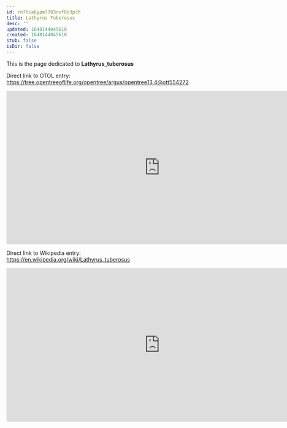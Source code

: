 ```yaml
---
id: rn7tca6ypm7783rvf8o3p3h
title: Lathyrus Tuberosus
desc: ''
updated: 1648144045610
created: 1648144045610
stub: false
isDir: false
---
```

This is the page dedicated to **Lathyrus_tuberosus**


Direct link to OTOL entry: https://tree.opentreeoflife.org/opentree/argus/opentree13.4@ott554272



<html>
    <body>
    <iframe src="https://tree.opentreeoflife.org/opentree/argus/opentree13.4@ott554272"
    width="800" height="400" frameborder="0" allowfullscreen> </iframe>
    </body>
</html>
    


Direct link to Wikipedia entry: https://en.wikipedia.org/wiki/Lathyrus_tuberosus



<html>
    <body>
    <iframe src="https://en.wikipedia.org/wiki/Lathyrus_tuberosus"
    width="800" height="400" frameborder="0" allowfullscreen> </iframe>
    </body>
</html>
    
